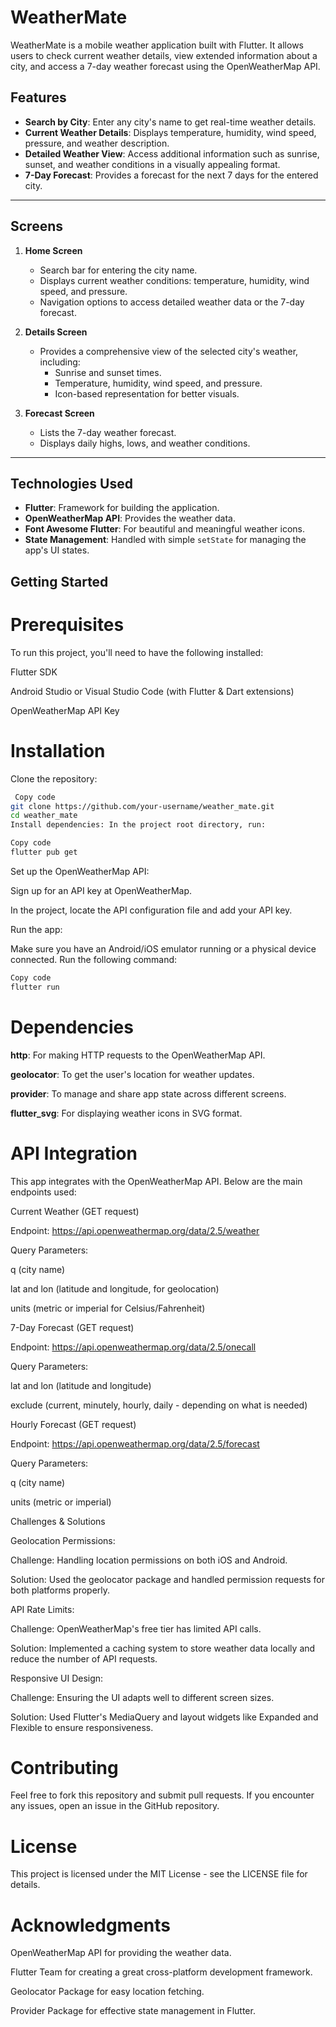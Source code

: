 # WeatherMate

WeatherMate is a mobile weather application built with Flutter. It allows users to check current weather details, view extended information about a city, and access a 7-day weather forecast using the OpenWeatherMap API.

## Features
- **Search by City**: Enter any city's name to get real-time weather details.
- **Current Weather Details**: Displays temperature, humidity, wind speed, pressure, and weather description.
- **Detailed Weather View**: Access additional information such as sunrise, sunset, and weather conditions in a visually appealing format.
- **7-Day Forecast**: Provides a forecast for the next 7 days for the entered city.

---

## Screens
1. **Home Screen**
    - Search bar for entering the city name.
    - Displays current weather conditions: temperature, humidity, wind speed, and pressure.
    - Navigation options to access detailed weather data or the 7-day forecast.

2. **Details Screen**
    - Provides a comprehensive view of the selected city's weather, including:
        - Sunrise and sunset times.
        - Temperature, humidity, wind speed, and pressure.
        - Icon-based representation for better visuals.

3. **Forecast Screen**
    - Lists the 7-day weather forecast.
    - Displays daily highs, lows, and weather conditions.

---

## Technologies Used
- **Flutter**: Framework for building the application.
- **OpenWeatherMap API**: Provides the weather data.
- **Font Awesome Flutter**: For beautiful and meaningful weather icons.
- **State Management**: Handled with simple `setState` for managing the app's UI states.
## Getting Started

# Prerequisites
To run this project, you'll need to have the following installed:

Flutter SDK

Android Studio or Visual Studio Code (with Flutter & Dart extensions)

OpenWeatherMap API Key

# Installation
Clone the repository:

```bash
 Copy code
git clone https://github.com/your-username/weather_mate.git
cd weather_mate
Install dependencies: In the project root directory, run:
```
```bash
Copy code
flutter pub get
```
Set up the OpenWeatherMap API:

Sign up for an API key at OpenWeatherMap.

In the project, locate the API configuration file and add your API key.

Run the app:

Make sure you have an Android/iOS emulator running or a physical device connected.
Run the following command:
```bash
Copy code
flutter run
```
# Dependencies

**http**: For making HTTP requests to the OpenWeatherMap API.

**geolocator**: To get the user's location for weather updates.

**provider**: To manage and share app state across different screens.

**flutter_svg**: For displaying weather icons in SVG format.

# API Integration

This app integrates with the OpenWeatherMap API. Below are the main endpoints used:

Current Weather (GET request)

Endpoint: https://api.openweathermap.org/data/2.5/weather

Query Parameters:

q (city name)

lat and lon (latitude and longitude, for geolocation)

units (metric or imperial for Celsius/Fahrenheit)

7-Day Forecast (GET request)

Endpoint: https://api.openweathermap.org/data/2.5/onecall

Query Parameters:

lat and lon (latitude and longitude)

exclude (current, minutely, hourly, daily - depending on what is needed)

Hourly Forecast (GET request)

Endpoint: https://api.openweathermap.org/data/2.5/forecast

Query Parameters:

q (city name)

units (metric or imperial)

Challenges & Solutions

Geolocation Permissions:

Challenge: Handling location permissions on both iOS and Android.

Solution: Used the geolocator package and handled permission requests for both platforms properly.

API Rate Limits:

Challenge: OpenWeatherMap's free tier has limited API calls.

Solution: Implemented a caching system to store weather data locally and reduce the number of API requests.

Responsive UI Design:

Challenge: Ensuring the UI adapts well to different screen sizes.

Solution: Used Flutter's MediaQuery and layout widgets like Expanded and Flexible to ensure responsiveness.

# Contributing

Feel free to fork this repository and submit pull requests. If you encounter any issues, open an issue in the GitHub repository.

# License

This project is licensed under the MIT License - see the LICENSE file for details.

# Acknowledgments

OpenWeatherMap API for providing the weather data.

Flutter Team for creating a great cross-platform development framework.

Geolocator Package for easy location fetching.

Provider Package for effective state management in Flutter.
